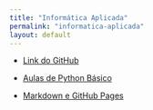 ```yaml
---
title: "Informática Aplicada"
permalink: "informatica-aplicada"
layout: default
---
```


- <a href="https://github.com/UniRobotica/Cursos/tree/main/Informatica_Aplicada" target="_blank">Link do GitHub</a>

- [Aulas de Python Básico](https://python.unirobotica.com.br/)
- [Markdown e GitHub Pages](markdown-ghpages/markdown_ghpages.md)

